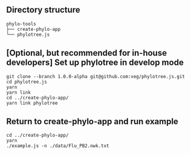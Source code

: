 ## Directory structure

```
phylo-tools
├── create-phylo-app
└── phylotree.js
```

## [Optional, but recommended for in-house developers] Set up phylotree in develop mode
```
git clone --branch 1.0.0-alpha git@github.com:veg/phylotree.js.git
cd phylotree.js
yarn
yarn link
cd ../create-phylo-app/
yarn link phylotree
```

## Return to create-phylo-app and run example

```
cd ../create-phylo-app/
yarn
./example.js -n ./data/Flu_PB2.nwk.txt
```

